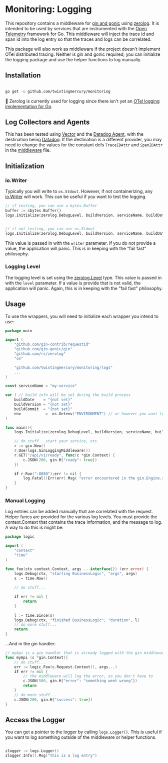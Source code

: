 #  Monitoring: Logging

This repository contains a middleware for [gin and gonic](https://github.com/gin-gonic/gin) using [zerolog](https://pkg.go.dev/github.com/rs/zerolog).
It is intended to be used by services that are instrumented with the [Open Telemetry]("go.opentelemetry.io/otel/trace") framework for Go.
This middleware will inject the trace id and span id into the log entry so that the traces and logs can be correlated. 

This package will also work as middleware if the project doesn't implement OTel distributed tracing. Neither is gin and gonic
required; you can initialize the logging package and use the helper functions to log manually.

## Installation

```bash

go get -u github.com/twistingmercury/monitoring

```

:eyes: Zerolog is currently used for logging since there isn't yet an [OTel logging implementation for Go](https://opentelemetry.io/docs/instrumentation/go/#status-and-releases).


## Log Collectors and Agents

This has been tested using [Vector](https://vector.dev/) and the [Datadog Agent](https://docs.datadoghq.com/agent/), with the destination being [Datadog](https://www.datadoghq.com/).
If the destination is a different provider, you may need to change the values for the constant defs `TraceIDAttr` and `SpanIDAttr` in the [middleware](./logger.go) file.

## Initialization

### io.Writer
Typically you will write to `os.Stdout`. However, if not containerizing, any [io.Writer](https://pkg.go.dev/io#Writer) will work. This can be useful if you want to test the logging.

```go
// if testing, you can use a bytes.Buffer
buffer := &bytes.Buffer{}
logs.Initialize(zerolog.DebugLevel, buildVersion, serviceName, buildDate, buildCommit, env, buffer)


// if not testing, you can use os.Stdout
logs.Initialize(zerolog.DebugLevel, buildVersion, serviceName, buildDate, buildCommit, env, os.Stdout)
```

This value is passed in with the `writer` parameter. If you do not provide a value, the application will panic. This is in keeping with the "fail fast" philosophy.

### Logging Level

The logging level is set using the [zerolog.Level](https://github.com/rs/zerolog/blob/master/log.go#L129) type. This value is passed in with the `level` parameter. If a value is provide 
that is not valid, the application will panic. Again, this is in keeping with the "fail fast" philosophy.

## Usage

To use the wrappers, you will need to initialize each wrapper you intend to use:

```go
package main

import (
    "github.com/gin-contrib/requestid"
    "github.com/gin-gonic/gin"
    "github.com/rs/zerolog"
    "os"

    "github.com/twistingmercury/monitoring/logs"
    ...
)

const serviceName = "my-service"

var ( // build info will be set during the build process
    buildDate    = "{not set}"
    buildVersion = "{not set}"
    buildCommit  = "{not set}"
	env           =  os.Getenv("ENVIRONMENT") // or however you want to set this
)

func main(){
	logs.Initialize(zerolog.DebugLevel, buildVersion, serviceName, buildDate, buildCommit, env, os.Stdout)

	// do stuff...start your service, etc.
	r := gin.New()
	r.Use(logs.GinLoggingMiddleware())
	r.GET("/api/v1/ready", func(c *gin.Context) {
		c.JSON(200, gin.H{"ready": true})
	})

	if r.Run(":8080");err != nil {
		log.Fatal()Err(err).Msg( "error encountered in the gin.Engine.run func")
	}
}
```

### Manual Logging

Log entries can be added manually that are correlated with the request. Helper funcs are provided for the various log levels. You must provide the context.Context that contains the trace information, and the message to log. A way to do this is might be:

```go
package logic

import (
	"context"
	"time"
)

func foo(ctx context.Context, args ...interface{}) (err error) {
	logs.Debug(ctx, "starting BusinessLogic", "args", args)
	s := time.Now()
	
	// do stuff...

	if err != nil {
		return
	}
	
	l := time.Since(s)
	logs.Debug(ctx, "finished BusinessLogic", "duration", l)   
	// do more stuff...
	return
}
```

...And in the gin handler:

```go
// myApi is a gin handler that is already logged with the gin middleware
func myApi (c *gin.Context){
	// do stuff...
    err := logic.Foo(c.Request.Context(), args...)
    if err != nil {
        // the middleware will log the error, so you don't have to
        c.JSON(500, gin.H{"error": "something went wrong"})
        return
    }
    // do more stuff...
    c.JSON(200, gin.H{"success": true})
}
```
## Access the Logger

You can get a pointer to the logger by calling `logs.Logger()`. This is useful if you want to log something outside of the middleware or helper functions.

```go

zlogger := logs.Logger()
zlogger.Info().Msg("this is a log entry")

```
